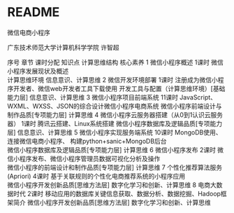 # README

微信电商小程序

广东技术师范大学计算机科学学院 许智超

序号	章节	课时分配	知识点	计算思维结构	核心素养
1	微信小程序概述	1课时	微信小程序发展现状及概述	
计算思维环境	信息意识、计算思维
2	微信开发环境部署	1课时	注册成为微信小程序开发者、微信web开发者工具下载使用	
开发工具与配置（计算思维环境）[基础能力层]	信息意识、计算思维
3	微信小程序项目前端系统	11课时	JavaScript、WXML、WXSS、JSON的综合设计微信小程序电商系统	
微信小程序前端设计与制作品质[专项能力层]	计算思维
4	微信小程序云服务器搭建（从0到1认识云服务器）	1课时	腾讯云搭建、Linux系统搭建	
微信小程序数据库及逻辑品质[专项能力层]	信息意识、计算思维
5	微信小程序实现服务端系统	10课时	MongoDB使用、连接微信电商小程序、
构建python+sanic+MongoDB后台	
微信小程序数据库及逻辑品质[专项能力层]	计算思维
6	微信小程序发布	2课时	微信小程序发布、微信小程序管理员数据可视化分析及操作	
微信小程序的前端设计和制作品质[专项能力层]	计算思维
7	个性化推荐算法服务
(Apriori)	4课时	基于关联规则的个性化电商推荐系统的小程序应用	
微信小程序开发创新品质[思维方法层]	数字化学习和创新、计算思维
8	电商大数据时代	2课时	移动应用的数据库关键信息获取、数据分析、数据挖掘、Hadoop框架简介	
微信小程序开发创新品质[思维方法层]	数字化学习和创新、计算思维

